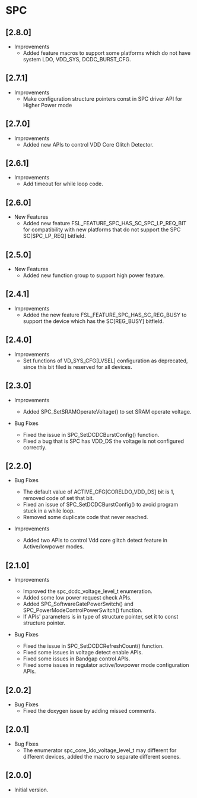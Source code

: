 # SPC

## [2.8.0]

- Improvements
  - Added feature macros to support some platforms which do not have system LDO, VDD_SYS, DCDC_BURST_CFG.

## [2.7.1]

- Improvements
  - Make configuration structure pointers const in SPC driver API for Higher Power mode

## [2.7.0]

- Improvements
  - Added new APIs to control VDD Core Glitch Detector.

## [2.6.1]

- Improvements
  - Add timeout for while loop code.

## [2.6.0]

- New Features
  - Added new feature FSL_FEATURE_SPC_HAS_SC_SPC_LP_REQ_BIT for compatibility with
    new platforms that do not support the SPC SC[SPC_LP_REQ] bitfield.

## [2.5.0]

- New Features
  - Added new function group to support high power feature.

## [2.4.1]

- Improvements
  - Added the new feature FSL_FEATURE_SPC_HAS_SC_REG_BUSY to support the device which has the SC[REG_BUSY] bitfield.

## [2.4.0]

- Improvements
  - Set functions of VD_SYS_CFG[LVSEL] configuration as deprecated,
    since this bit filed is reserved for all devices.

## [2.3.0]

- Improvements

  - Added SPC_SetSRAMOperateVoltage() to set SRAM operate voltage.

- Bug Fixes

  - Fixed the issue in SPC_SetDCDCBurstConfig() function.
  - Fixed a bug that is SPC has VDD_DS the voltage is not configured correctly.

## [2.2.0]

- Bug Fixes

  - The default value of ACTIVE_CFG[CORELDO_VDD_DS] bit is 1, removed code of set that bit.
  - Fixed an issue of SPC_SetDCDCBurstConfig() to avoid program stuck in a while loop.
  - Removed some duplicate code that never reached.

- Improvements

  - Added two APIs to control Vdd core glitch detect feature in Active/lowpower modes.

## [2.1.0]

- Improvements

  - Improved the spc_dcdc_voltage_level_t enumeration.
  - Added some low power request check APIs.
  - Added SPC_SoftwareGatePowerSwitch() and SPC_PowerModeControlPowerSwitch() function.
  - If APIs' parameters is in type of structure pointer, set it to const structure pointer.

- Bug Fixes

  - Fixed the issue in SPC_SetDCDCRefreshCount() function.
  - Fixed some issues in voltage detect enable APIs.
  - Fixed some issues in Bandgap control APIs.
  - Fixed some issues in regulator active/lowpower mode configuration APIs.

## [2.0.2]

- Bug Fixes
  - Fixed the doxygen issue by adding missed comments.

## [2.0.1]

- Bug Fixes
  - The enumerator spc_core_ldo_voltage_level_t may different for different devices,
    added the macro to separate different scenes.

## [2.0.0]

- Initial version.
